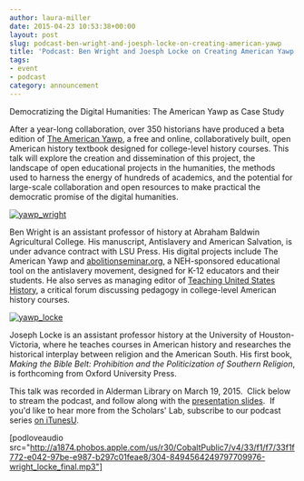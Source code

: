 ```yaml
---
author: laura-miller
date: 2015-04-23 10:53:38+00:00
layout: post
slug: podcast-ben-wright-and-joesph-locke-on-creating-american-yawp
title: 'Podcast: Ben Wright and Joesph Locke on Creating American Yawp'
tags:
- event
- podcast
category: announcement
---
```


Democratizing the Digital Humanities: The American Yawp as Case Study

After a year-long collaboration, over 350 historians have produced a beta edition of [The American Yawp](http://www.americanyawp.com), a free and online, collaboratively built, open American history textbook designed for college-level history courses. This talk will explore the creation and dissemination of this project, the landscape of open educational projects in the humanities, the methods used to harness the energy of hundreds of academics, and the potential for large-scale collaboration and open resources to make practical the democratic promise of the digital humanities.

[![yawp_wright](http://static.scholarslab.org/wp-content/uploads/2015/02/yawp_wright-110x110.jpg)](http://static.scholarslab.org/wp-content/uploads/2015/02/yawp_wright.jpg)

Ben Wright is an assistant professor of history at Abraham Baldwin Agricultural College. His manuscript, Antislavery and American Salvation, is under advance contract with LSU Press. His digital projects include The American Yawp and [abolitionseminar.org](http://www.abolitionseminar.org/), a NEH-sponsored educational tool on the antislavery movement, designed for K-12 educators and their students. He also serves as managing editor of [Teaching United States History](http://www.teachingushistory.co/), a critical forum discussing pedagogy in college-level American history courses.

[![yawp_locke](http://static.scholarslab.org/wp-content/uploads/2015/02/yawp_locke-110x110.jpg)](http://static.scholarslab.org/wp-content/uploads/2015/02/yawp_locke.jpg)

Joseph Locke is an assistant professor history at the University of Houston-Victoria, where he teaches courses in American history and researches the historical interplay between religion and the American South. His first book, _Making the Bible Belt: Prohibition and the Politicization of Southern Religion_, is forthcoming from Oxford University Press.

This talk was recorded in Alderman Library on March 19, 2015.  Click below to stream the podcast, and follow along with the [presentation slides](http://static.scholarslab.org/wp-content/uploads/2015/04/Abbreviated-Yawp-presentation.pptx).  If you'd like to hear more from the Scholars' Lab, subscribe to our podcast series [on iTunesU](https://itunes.apple.com/us/itunes-u/scholars-lab-speaker-series/id401906619?mt=10).

[podloveaudio src="http://a1874.phobos.apple.com/us/r30/CobaltPublic7/v4/33/f1/f7/33f1f772-e042-97be-e987-b297c01feae8/304-8494564249797709976-wright_locke_final.mp3"]
